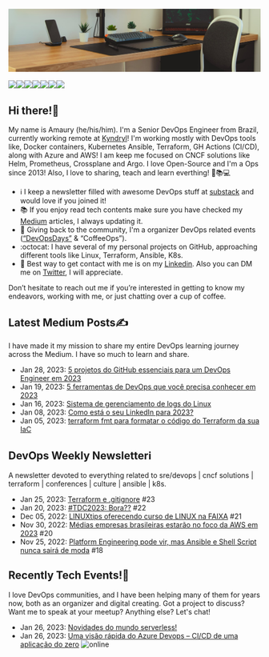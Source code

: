 ![git](https://github.com/amaurybsouza/amaurybsouza/blob/master/Neat-Work-Space-With-Indoor-Plants.jpg) 

<a href="https://amaurybsouza.github.io/portfolio/"><img src="https://img.shields.io/badge/website-000000?style=for-the-badge&logo=About.me&logoColor=white" /><a/><a 
href="https://twitter.com/amaurybsouza_"><img src="https://img.shields.io/badge/Twitter-1DA1F2?style=for-the-badge&logo=twitter&logoColor=white" /><a/><a
href="https://www.linkedin.com/in/amaurybsouza/"><img src="https://img.shields.io/badge/LinkedIn-0077B5?style=for-the-badge&logo=linkedin&logoColor=white" /><a/><a href="https://amauryborgesouza@gmail.com"><img src="https://img.shields.io/badge/Gmail-D14836?style=for-the-badge&logo=gmail&logoColor=white" /><a/><a href="https://amaurybsouza.medium.com/"><img src="https://img.shields.io/badge/medium-%2312100E.svg?&style=for-the-badge&logo=medium&logoColor=white" /><a/><a href="https://linktr.ee/amaurybsouza"><img src="https://img.shields.io/badge/linktree-1de9b6?style=for-the-badge&logo=linktree&logoColor=white" /><a/><a href="https://gitlab.com/amauryborgesouza"><img src="https://img.shields.io/badge/gitlab-%23181717.svg?style=for-the-badge&logo=gitlab&logoColor=white" /><a/>

## Hi there!👋
  
My name is Amaury (he/his/him). I'm a Senior DevOps Engineer from Brazil, currently working remote at [Kyndryl](https://www.kyndryl.com/us/en)! I'm working mostly with DevOps tools like, Docker containers, Kubernetes Ansible, Terraform, GH Actions (CI/CD), along with Azure and AWS! I am keep me focused on CNCF solutions like Helm, Prometheus, Crossplane and Argo. I love Open-Source and I'm a Ops since 2013! Also, I love to sharing, teach and learn everthing! 🚀📚💻
  
  -  ℹ️ I keep a newsletter filled with awesome DevOps stuff at [substack](https://amauryborgessouza.substack.com/) and would love if you joined it!
  - 📚 If you enjoy read tech contents make sure you have checked my [Medium](https://amaurybsouza.medium.com/) articles, I always updating it.
  - 📆 Giving back to the community, I'm a organizer DevOps related events ([“DevOpsDays”](https://devopsdays.org/) & “CoffeeOps”).
  - :octocat: I have several of my personal projects on GitHub, approaching different tools like Linux, Terraform, Ansible, K8s.
  - 📲 Best way to get contact with me is on my [Linkedin](https://www.linkedin.com/in/amaurybsouza/). Also you can DM me on [Twitter](https://twitter.com/amaurybsouza_), I will appreciate.
 
Don’t hesitate to reach out me if you’re interested in getting to know my endeavors, working with me, or just chatting over a cup of coffee.
  
## Latest Medium Posts✍️
 I have made it my mission to share my entire DevOps learning journey across the Medium. I have so much to learn and share.
- Jan 28, 2023: [5 projetos do GitHub essenciais para um DevOps Engineer em 2023](https://medium.com/@amaurybsouza/5-projetos-do-github-essenciais-para-um-devops-engineer-em-2023-1d4039b1eec6)
- Jan 19, 2023: [5 ferramentas de DevOps que você precisa conhecer em 2023](https://amaurybsouza.medium.com/5-ferramentas-de-devops-que-voc%C3%AA-precisa-conhecer-em-2023-866e41c8f3c7)
- Jan 16, 2023: [Sistema de gerenciamento de logs do Linux](https://amaurybsouza.medium.com/sistema-de-gerenciamento-de-logs-do-linux-490ddfd49543)
- Jan 08, 2023: [Como está o seu LinkedIn para 2023?](https://amaurybsouza.medium.com/como-est%C3%A1-o-seu-linkedin-para-2023-90d21ac3dc11)
- Jan 05, 2023: [terraform fmt para formatar o código do Terraform da sua IaC](https://amaurybsouza.medium.com/hashpost-tf-usando-o-famosinho-terraform-fmt-para-formatar-o-c%C3%B3digo-do-terraform-da-sua-iac-3d4fa35b32f0)
  
## DevOps Weekly Newsletterℹ️
A newsletter devoted to everything related to sre/devops | cncf solutions | terraform | conferences | culture | ansible | k8s.
- Jan 25, 2023: [Terraform e .gitignore](https://amauryborgessouza.substack.com/p/terraform-e-gitignore) #23
- Jan 20, 2023: [#TDC2023: Bora??](https://amauryborgessouza.substack.com/p/tdc2023-bora) #22
- Dec 05, 2022: [LINUXtips oferecendo curso de LINUX na FAIXA](https://www.getrevue.co/profile/amaurybsouza_/issues/linuxtips-oferecendo-curso-de-linux-na-faixa-1483202) #21
- Nov 30, 2022: [Médias empresas brasileiras estarão no foco da AWS em 2023](https://www.getrevue.co/profile/amaurybsouza_/issues/medias-empresas-brasileiras-estarao-no-foco-da-aws-em-2023-1480440) #20
- Nov 25, 2022: [Platform Engineering pode vir, mas Ansible e Shell Script nunca sairá de moda](https://www.getrevue.co/profile/amaurybsouza_/issues/platform-engineering-pode-vir-mas-ansible-e-shell-script-nunca-saira-de-moda-1459374) #18
  
## Recently Tech Events!📆
I love DevOps communities, and I have been helping many of them for years now, both as an organizer and digital creating. Got a project to discuss? Want me to speak at your meetup? Anything else? Let's chat!
- Jan 26, 2023: [Novidades do mundo serverless!](https://www.meetup.com/awscampinas/events/291044529/)
- Jan 26, 2023: [Uma visão rápida do Azure Devops – CI/CD de uma aplicação do zero](https://www.meetup.com/microsoft-reactor-sao-paulo/events/289519337/) ![online](https://img.shields.io/static/v1?label=&message=online&color=green)
 
